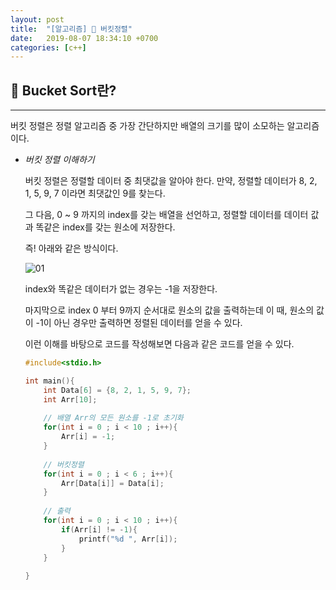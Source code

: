 ```yaml
---
layout: post
title:  "[알고리즘] 👛 버킷정렬"
date:   2019-08-07 18:34:10 +0700
categories: [c++]
---
```


## 👛 Bucket Sort란?
---

버킷 정렬은 정렬 알고리즘 중 가장 간단하지만 배열의 크기를 많이 소모하는 알고리즘이다.

- _버킷 정렬 이해하기_

	버킷 정렬은 정렬할 데이터 중 최댓값을 알아야 한다. 만약, 정렬할 데이터가 8, 2, 1, 5, 9, 7 이라면 최댓값인 9를 찾는다. 

	그 다음, 0 ~ 9 까지의 index를 갖는 배열을 선언하고, 정렬할 데이터를 데이터 값과 똑같은 index를 갖는 원소에 저장한다.

	즉! 아래와 같은 방식이다.

	![01](https://user-images.githubusercontent.com/31889335/62587623-c0a84280-b8fd-11e9-8ca9-5559c0d8a071.PNG)

	index와 똑같은 데이터가 없는 경우는 -1을 저장한다.

	마지막으로 index 0 부터 9까지 순서대로 원소의 값을 출력하는데 이 때, 원소의 값이 -1이 아닌 경우만 출력하면 정렬된 데이터를 얻을 수 있다.

	이런 이해를 바탕으로 코드를 작성해보면 다음과 같은 코드를 얻을 수 있다.

	~~~c
	#include<stdio.h>

	int main(){
		int Data[6] = {8, 2, 1, 5, 9, 7};
		int Arr[10];
		
		// 배열 Arr의 모든 원소를 -1로 초기화 
		for(int i = 0 ; i < 10 ; i++){
			Arr[i] = -1;
		}
		
		// 버킷정렬 
		for(int i = 0 ; i < 6 ; i++){
			Arr[Data[i]] = Data[i];
		}
		
		// 출력 
		for(int i = 0 ; i < 10 ; i++){
			if(Arr[i] != -1){
				printf("%d ", Arr[i]);	
			}
		}
		
	}
	~~~

	<br>

